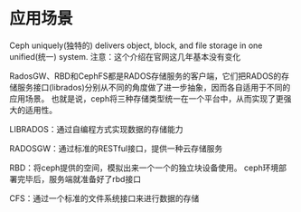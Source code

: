 # 应用场景

Ceph uniquely(独特的) delivers object, block, and file storage in one unified(统一) system. 注意：这个介绍在官网这几年基本没有变化

RadosGW、RBD和CephFS都是RADOS存储服务的客户端，它们把RADOS的存储服务接口(librados)分别从不同的角度做了进一步抽象，因而各自适用于不同的应用场景。 也就是说，ceph将三种存储类型统一在一个平台中，从而实现了更强大的适用性。

LIBRADOS：通过自编程方式实现数据的存储能力

RADOSGW：通过标准的RESTful接口，提供一种云存储服务

RBD：将ceph提供的空间，模拟出来一个一个的独立块设备使用。 ceph环境部署完毕后，服务端就准备好了rbd接口

CFS：通过一个标准的文件系统接口来进行数据的存储
